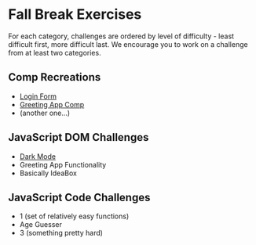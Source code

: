 # Fall Break Exercises

For each category, challenges are ordered by level of difficulty - least difficult first, more difficult last. We encourage you to work on a challenge from at least two categories.

## Comp Recreations

- [Login Form](https://github.com/turingschool/f1-fall-winter-breaks-exercises/blob/master/fall/comp-recreation-login.md)
- [Greeting App Comp](https://github.com/turingschool/f1-fall-winter-breaks-exercises/blob/master/fall/comp-recreation-greeting-app.md)
- (another one...)

## JavaScript DOM Challenges

- [Dark Mode](https://github.com/turingschool/f1-fall-winter-breaks-exercises/blob/master/fall/dom-dark-mode.md)
- Greeting App Functionality
- Basically IdeaBox

## JavaScript Code Challenges

- 1 (set of relatively easy functions)
- Age Guesser
- 3 (something pretty hard)
